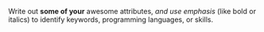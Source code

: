 Write out **some of your** awesome attributes, *and use emphasis* (like bold or italics) to identify keywords, programming languages, or skills. 
